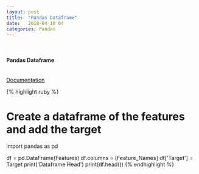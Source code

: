 ```yaml
---
layout: post
title:  "Pandas Dataframe"
date:   2018-04-10 04
categories: Pandas
---
```

<br />
<h4>Pandas Dataframe</h4>
<br />
<a href="https://pandas.pydata.org/pandas-docs/stable/reference/api/pandas.DataFrame.html">
Documentation
</a>
<br />

{% highlight ruby %}
# Create a dataframe of the features and add the target
import pandas as pd

df = pd.DataFrame(Features)
df.columns = [Feature_Names]
df['Target'] = Target
print('Dataframe Head')
print(df.head())
{% endhighlight %}
